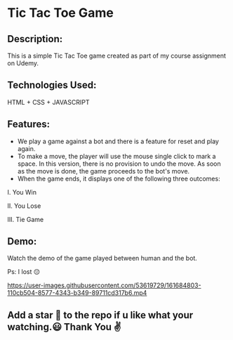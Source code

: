 # Tic Tac Toe Game
## Description:
This is a simple Tic Tac Toe game created as part of my course assignment on Udemy.
## Technologies Used:
HTML + CSS + JAVASCRIPT 
## Features:
* We play a game against a bot and there is a feature for reset and play again.
* To make a move, the player will use the mouse single click to mark a space. In this version, there is no provision to undo the move. As soon as the move is done, the game proceeds to the bot's move.
* When the game ends, it displays one of the following three outcomes:

I. You Win

II. You Lose

III. Tie Game

## Demo:
Watch the demo of the game played between human and the bot. 

Ps: I lost :pensive:



https://user-images.githubusercontent.com/53619729/161684803-110cb504-8577-4343-b349-89711cd317b6.mp4

## Add a star 🌟 to the repo if u like what your watching.😃 Thank You ✌️
